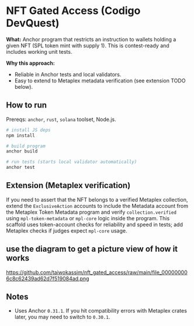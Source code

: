 # NFT Gated Access (Codigo DevQuest)

**What:** Anchor program that restricts an instruction to wallets holding a given NFT (SPL token mint with supply 1). This is contest-ready and includes working unit tests.

**Why this approach:**
- Reliable in Anchor tests and local validators.
- Easy to extend to Metaplex metadata verification (see extension TODO below).

## How to run

Prereqs: `anchor`, `rust`, `solana` toolset, Node.js.

```bash
# install JS deps
npm install

# build program
anchor build

# run tests (starts local validator automatically)
anchor test
```

## Extension (Metaplex verification)
If you need to assert that the NFT belongs to a verified Metaplex collection, extend the `ExclusiveAction` accounts to include the Metadata account from the Metaplex Token Metadata program and verify `collection.verified` using `mpl-token-metadata` or `mpl-core` logic inside the program. This scaffold uses token-account checks for reliability and speed in tests; add Metaplex checks if judges expect `mpl-core` usage.

## use the diagram to get a picture view of how it works 

https://github.com/taiwokassim/nft_gated_access/raw/main/file_000000006c8c62439ad62d7f519084ad.png

## Notes
- Uses Anchor `0.31.1`. If you hit compatibility errors with Metaplex crates later, you may need to switch to `0.30.1`.
